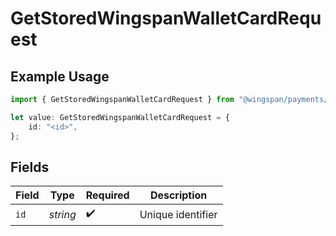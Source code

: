 # GetStoredWingspanWalletCardRequest

## Example Usage

```typescript
import { GetStoredWingspanWalletCardRequest } from "@wingspan/payments/sdk/models/operations";

let value: GetStoredWingspanWalletCardRequest = {
    id: "<id>",
};
```

## Fields

| Field              | Type               | Required           | Description        |
| ------------------ | ------------------ | ------------------ | ------------------ |
| `id`               | *string*           | :heavy_check_mark: | Unique identifier  |